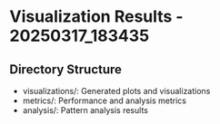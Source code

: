 # Visualization Results - 20250317_183435

## Directory Structure
- visualizations/: Generated plots and visualizations
- metrics/: Performance and analysis metrics
- analysis/: Pattern analysis results
